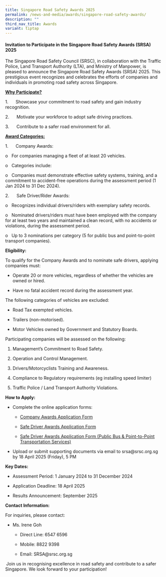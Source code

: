 ```yaml
---
title: Singapore Road Safety Awards 2025
permalink: /news-and-media/awards/singapore-road-safety-awards/
description: ""
third_nav_title: Awards
variant: tiptap
---
```

<h4><strong>Invitation to Participate in the Singapore Road Safety Awards (SRSA) 2025</strong></h4>
<p>The Singapore Road Safety Council (SRSC), in collaboration with the Traffic
Police, Land Transport Authority (LTA), and Ministry of Manpower, is pleased
to announce the Singapore Road Safety Awards (SRSA) 2025. This prestigious
event recognizes and celebrates the efforts of companies and individuals
in promoting road safety across Singapore.</p>
<p></p>
<p><strong><u>Why Participate?</u></strong>
</p>
<p>1.&nbsp;&nbsp;&nbsp;&nbsp;&nbsp; Showcase your commitment to road safety
and gain industry recognition.</p>
<p>2.&nbsp;&nbsp;&nbsp;&nbsp;&nbsp; Motivate your workforce to adopt safe
driving practices.</p>
<p>3.&nbsp;&nbsp;&nbsp;&nbsp;&nbsp; Contribute to a safer road environment
for all.</p>
<p></p>
<p><strong><u>Award Categories:</u></strong>
</p>
<p>1.&nbsp;&nbsp;&nbsp;&nbsp;&nbsp; Company Awards:</p>
<p>o&nbsp;&nbsp; For companies managing a fleet of at least 20 vehicles.</p>
<p>o&nbsp;&nbsp; Categories include:</p>
<p></p>
<p>o&nbsp;&nbsp; Companies must demonstrate effective safety systems, training,
and a commitment to accident-free operations during the assessment period
(1 Jan 2024 to 31 Dec 2024).</p>
<p>2.&nbsp;&nbsp;&nbsp;&nbsp;&nbsp; Safe Driver/Rider Awards:</p>
<p>o&nbsp;&nbsp; Recognizes individual drivers/riders with exemplary safety
records.</p>
<p>o&nbsp;&nbsp; Nominated drivers/riders must have been employed with the
company for at least two years and maintained a clean record, with no accidents
or violations, during the assessment period.&nbsp;</p>
<p>o&nbsp;&nbsp; Up to 3 nominations per category (5 for public bus and point-to-point
transport companies).</p>
<p></p>
<p><strong>Eligibility:</strong>
</p>
<p>To qualify for the Company Awards and to nominate safe drivers, applying
companies must:</p>
<ul data-tight="true" class="tight">
<li>
<p>Operate 20 or more vehicles, regardless of whether the vehicles are owned
or hired.</p>
</li>
<li>
<p>Have no fatal accident record during the assessment year.</p>
</li>
</ul>
<p>The following categories of vehicles are excluded:</p>
<ul data-tight="true" class="tight">
<li>
<p>Road Tax exempted vehicles.</p>
</li>
<li>
<p>Trailers (non-motorised).</p>
</li>
<li>
<p>Motor Vehicles owned by Government and Statutory Boards.</p>
</li>
</ul>
<p>Participating companies will be assessed on the following:</p>
<ol data-tight="true" class="tight">
<li>
<p>Management’s Commitment to Road Safety.</p>
</li>
<li>
<p>Operation and Control Management.</p>
</li>
<li>
<p>Drivers/Motorcyclists Training and Awareness.</p>
</li>
<li>
<p>Compliance to Regulatory requirements (eg installing speed limiter)</p>
</li>
<li>
<p>Traffic Police / Land Transport Authority Violations.</p>
</li>
</ol>
<p><strong>How to Apply:</strong>
</p>
<ul data-tight="true" class="tight">
<li>
<p>Complete the online application forms:</p>
<ul data-tight="true" class="tight">
<li>
<p><a href="https://forms.gle/LvBDYiEKfTLsqNy7A" rel="noopener noreferrer nofollow" target="_blank">Company Awards Application Form</a>
</p>
</li>
<li>
<p><a href="https://forms.gle/xi3STSgDB332sW5D7" rel="noopener noreferrer nofollow" target="_blank">Safe Driver Awards Application Form</a>
</p>
</li>
<li>
<p><a href="https://forms.gle/H8z1VfPgSbMRbFmp9" rel="noopener noreferrer nofollow" target="_blank">Safe Driver Awards Application Form (Public Bus &amp; Point-to-Point Transportation Services)</a>
</p>
</li>
</ul>
</li>
<li>
<p>Upload or submit supporting documents via email to <a rel="noopener noreferrer nofollow" target="_blank">srsa@srsc.org.sg</a> by
18 April 2025 (Friday), 5 PM</p>
</li>
</ul>
<p><strong>Key Dates:</strong>
</p>
<ul data-tight="true" class="tight">
<li>
<p>Assessment Period: 1 January 2024 to 31 December 2024</p>
</li>
<li>
<p>Application Deadline: 18 April 2025</p>
</li>
<li>
<p>Results Announcement: September 2025</p>
</li>
</ul>
<p><strong>Contact Information:</strong>
</p>
<p>For inquiries, please contact:</p>
<ul data-tight="true" class="tight">
<li>
<p>Ms. Irene Goh</p>
<ul data-tight="true" class="tight">
<li>
<p>Direct Line: 6547 6596</p>
</li>
<li>
<p>Mobile: 8822 9398</p>
</li>
<li>
<p>Email: <a rel="noopener noreferrer nofollow" target="_blank">SRSA@srsc.org.sg</a>
</p>
</li>
</ul>
</li>
</ul>
<p><strong>&nbsp;</strong>Join us in recognising excellence in road safety
and contribute to a safer Singapore. We look forward to your participation!</p>
<p></p>
<p></p>